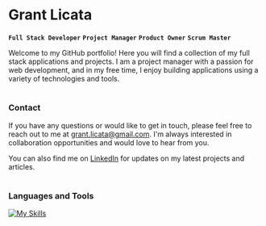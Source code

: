 # Grant Licata

**`Full Stack Developer`**  **`Project Manager`**  **`Product Owner`**  **`Scrum Master`**

Welcome to my GitHub portfolio! Here you will find a collection of my full stack applications and projects. I am a project manager with a passion for web development, and in my free time, I enjoy building applications using a variety of technologies and tools. 

#

### Contact
If you have any questions or would like to get in touch, please feel free to reach out to me at grant.licata@gmail.com. I'm always interested in collaboration opportunities and would love to hear from you.

You can also find me on [LinkedIn](https://www.linkedin.com/in/grantlicata/) for updates on my latest projects and articles.

#

### Languages and Tools

[![My Skills](https://skillicons.dev/icons?i=js,ts,py,html,css,aws,bootstrap,express,firebase,figma,flask,git,github,jquery,mysql,nextjs,nginx,nodejs,postman,react,sass,tailwind,vercel,vscode,mongodb,prisma&perline=13)](https://skillicons.dev)



<!-- Icon Source: https://devicon.dev/ -->
<!-- 2nd Icond Source: https://github.com/tandpfun/skill-icons#readme -->
